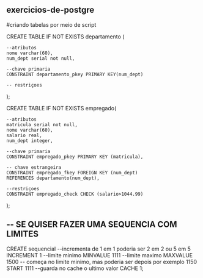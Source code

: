 ## exercicios-de-postgre
#criando tabelas por meio de script

CREATE TABLE IF NOT EXISTS departamento (

	--atributos
	nome varchar(60),
	num_dept serial not null,
	
	--chave primaria
	CONSTRAINT departamento_pkey PRIMARY KEY(num_dept)
	
	-- restriçoes
	

);

CREATE TABLE IF NOT EXISTS empregado(
	
	--atributos
	matricula serial not null,
	nome varchar(60),
	salario real,
	num_dept integer,
	
	--chave primaria
	CONSTRAINT empregado_pkey PRIMARY KEY (matricula),
	
	-- chave estrangeira
	CONSTRAINT empregado_fkey FOREIGN KEY (num_dept)
	REFERENCES departamento(num_dept),
	
	--restriçoes
	CONSTRAINT empregado_check CHECK (salario>1044.99)

);


## -- SE QUISER FAZER UMA SEQUENCIA COM LIMITES

CREATE sequencial
--incrementa de 1 em 1 poderia ser 2 em 2 ou 5 em 5
INCREMENT 1
--limite minimo
MINVALUE 1111
--limite maximo
MAXVALUE 1500
-- começa no limite minimo, mas poderia ser depois por exemplo 1150
START 1111
--guarda no cache o ultimo valor
CACHE 1;
